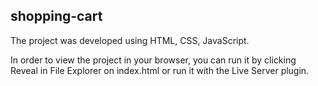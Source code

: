 ## shopping-cart
The project was developed using HTML, CSS, JavaScript.

In order to view the project in your browser, you can run it by clicking Reveal in File Explorer on index.html or run it with the Live Server plugin.
